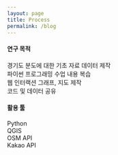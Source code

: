 ```yaml
---
layout: page
title: Process
permalink: /blog
---
```

#### 연구 목적
경기도 분도에 대한 기초 자료 데이터 제작<br>
파이썬 프로그래밍 수업 내용 복습<br>
웹 인터랙션 그래프, 지도 제작<br>
코드 및 데이터 공유<br>

#### 활용 툴
Python<br>
QGIS<br>
OSM API<br>
Kakao API<br>
